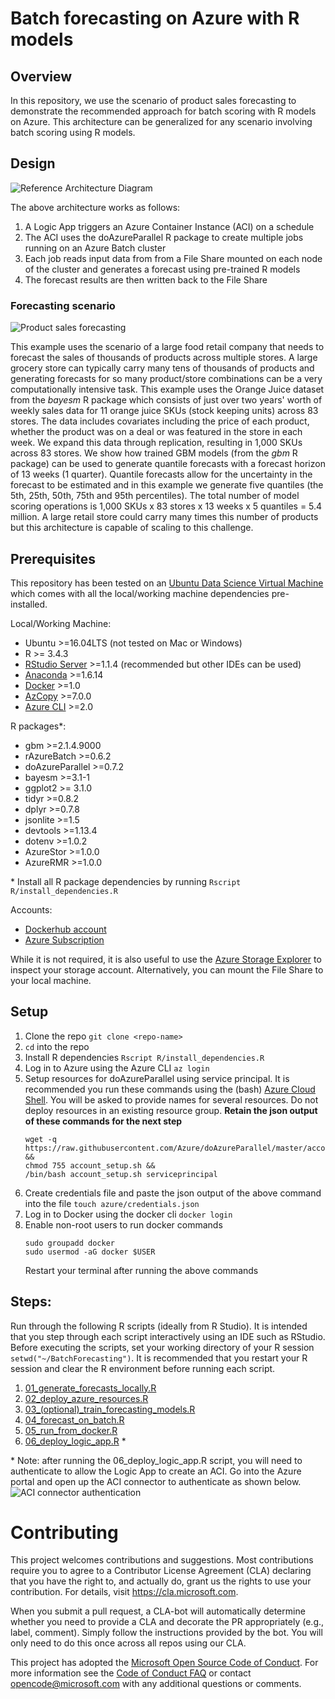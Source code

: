 # Batch forecasting on Azure with R models

## Overview

In this repository, we use the scenario of product sales forecasting to demonstrate the recommended approach for batch scoring with R models on Azure. This architecture can be generalized for any scenario involving batch scoring using R models.

## Design
![Reference Architecture Diagram](https://happypathspublic.blob.core.windows.net/assets/batch_forecasting/images/architecture.png)

The above architecture works as follows:
1. A Logic App triggers an Azure Container Instance (ACI) on a schedule
2. The ACI uses the doAzureParallel R package to create multiple jobs running on an Azure Batch cluster
3. Each job reads input data from from a File Share mounted on each node of the cluster and generates a forecast using pre-trained R models
4. The forecast results are then written back to the File Share

### Forecasting scenario
![Product sales forecasting](https://happypathspublic.blob.core.windows.net/assets/batch_forecasting/images/forecasts.png)

This example uses the scenario of a large food retail company that needs to forecast the sales of thousands of products across multiple stores. A large grocery store can typically carry many tens of thousands of products and generating forecasts for so many product/store combinations can be a very computationally intensive task. This example uses the Orange Juice dataset from the *bayesm* R package which consists of just over two years' worth of weekly sales data for 11 orange juice SKUs (stock keeping units) across 83 stores. The data includes covariates including the price of each product, whether the product was on a deal or was featured in the store in each week. We expand this data through replication, resulting in 1,000 SKUs across 83 stores. We show how trained GBM models (from the *gbm* R package) can be used to generate quantile forecasts with a forecast horizon of 13 weeks (1 quarter). Quantile forecasts allow for the uncertainty in the forecast to be estimated and in this example we generate five quantiles (the 5th, 25th, 50th, 75th and 95th percentiles). The total number of model scoring operations is 1,000 SKUs x 83 stores x 13 weeks x 5 quantiles = 5.4 million. A large retail store could carry many times this number of products but this architecture is capable of scaling to this challenge.

## Prerequisites

This repository has been tested on an [Ubuntu Data Science Virtual Machine](https://azuremarketplace.microsoft.com/marketplace/apps/microsoft-dsvm.linux-data-science-vm-ubuntu) which comes with all the local/working machine dependencies pre-installed.

Local/Working Machine:
- Ubuntu >=16.04LTS (not tested on Mac or Windows)
- R >= 3.4.3
- [RStudio Server](https://www.rstudio.com/products/rstudio/download-server/) >=1.1.4 (recommended but other IDEs can be used)
- [Anaconda](https://www.anaconda.com/download/#linux) >=1.6.14
- [Docker](https://docs.docker.com/install/linux/docker-ce/ubuntu/#install-docker-ce-1)  >=1.0
- [AzCopy](https://docs.microsoft.com/azure/storage/common/storage-use-azcopy-linux?toc=%2fazure%2fstorage%2ffiles%2ftoc.json) >=7.0.0
- [Azure CLI](https://docs.microsoft.com/en-us/cli/azure/?view=azure-cli-latest) >=2.0

R packages*:
- gbm >=2.1.4.9000
- rAzureBatch >=0.6.2
- doAzureParallel >=0.7.2
- bayesm >=3.1-1
- ggplot2 >= 3.1.0
- tidyr >=0.8.2
- dplyr >=0.7.8
- jsonlite >=1.5
- devtools >=1.13.4
- dotenv >=1.0.2
- AzureStor >=1.0.0
- AzureRMR >=1.0.0

\* Install all R package dependencies by running `Rscript R/install_dependencies.R`

Accounts:
- [Dockerhub account](https://hub.docker.com/)
- [Azure Subscription](https://azure.microsoft.com/free/)

While it is not required, it is also useful to use the [Azure Storage Explorer](https://azure.microsoft.com/features/storage-explorer/) to inspect your storage account. Alternatively, you can mount the File Share to your local machine.

## Setup

1. Clone the repo `git clone <repo-name>`
2. `cd` into the repo
3. Install R dependencies `Rscript R/install_dependencies.R`
4. Log in to Azure using the Azure CLI `az login`
5. Setup resources for doAzureParallel using service principal. It is recommended you run these commands using the (bash) [Azure Cloud Shell](https://shell.azure.com).  You will be asked to provide names for several resources. Do not deploy resources in an existing resource group. **Retain the json output of these commands for the next step**
    ```
    wget -q https://raw.githubusercontent.com/Azure/doAzureParallel/master/account_setup.sh &&
    chmod 755 account_setup.sh &&
    /bin/bash account_setup.sh serviceprincipal
    ```
6. Create credentials file and paste the json output of the above command into the file `touch azure/credentials.json`
7. Log in to Docker using the docker cli `docker login`
8. Enable non-root users to run docker commands
    ```
    sudo groupadd docker
    sudo usermod -aG docker $USER
    ```
    Restart your terminal after running the above commands


## Steps:

Run through the following R scripts (ideally from R Studio). It is intended that you step through each script interactively using an IDE such as RStudio. Before executing the scripts, set your working directory of your R session `setwd("~/BatchForecasting")`. It is recommended that you restart your R session and clear the R environment before running each script.
1. [01_generate_forecasts_locally.R](./01_generate_forecasts_locally.R)
2. [02_deploy_azure_resources.R](./02_deploy_azure_resources.R)
3. [03_(optional)_train_forecasting_models.R](./03_(optional)_train_forecasting_models.R)
4. [04_forecast_on_batch.R](./04_forecast_on_batch.R)
5. [05_run_from_docker.R](./05_run_from_docker.R)
6. [06_deploy_logic_app.R](./06_deploy_logic_app.R) \*

\* Note: after running the 06_deploy_logic_app.R script, you will need to authenticate to allow the Logic App to create an ACI. Go into the Azure portal and open up the ACI connector to authenticate as shown below.
![ACI connector authentication](https://happypathspublic.blob.core.windows.net/assets/batch_scoring_for_dl/azure_aci_connector_auth.PNG)

# Contributing

This project welcomes contributions and suggestions.  Most contributions require you to agree to a
Contributor License Agreement (CLA) declaring that you have the right to, and actually do, grant us
the rights to use your contribution. For details, visit https://cla.microsoft.com.

When you submit a pull request, a CLA-bot will automatically determine whether you need to provide
a CLA and decorate the PR appropriately (e.g., label, comment). Simply follow the instructions
provided by the bot. You will only need to do this once across all repos using our CLA.

This project has adopted the [Microsoft Open Source Code of Conduct](https://opensource.microsoft.com/codeofconduct/).
For more information see the [Code of Conduct FAQ](https://opensource.microsoft.com/codeofconduct/faq/) or
contact [opencode@microsoft.com](mailto:opencode@microsoft.com) with any additional questions or comments.